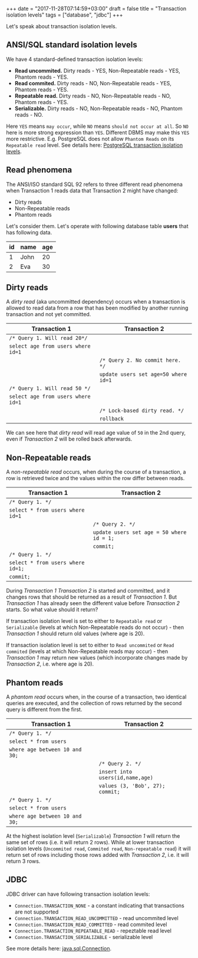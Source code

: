 +++
date = "2017-11-28T07:14:59+03:00"
draft = false
title = "Transaction isolation levels"
tags = ["database", "jdbc"]
+++

Let's speak about transaction isolation levels. 

## ANSI/SQL standard isolation levels

We have 4 standard-defined transaction isolation levels:

* **Read uncommited.** Dirty reads - YES, Non-Repeatable reads - YES, Phantom reads - YES.
* **Read commited.** Dirty reads - NO, Non-Repeatable reads - YES, Phantom reads - YES.
* **Repeatable read.** Dirty reads - NO, Non-Repeatable reads - NO, Phantom reads - YES.
* **Serializable.** Dirty reads - NO, Non-Repeatable reads - NO, Phantom reads - NO.

Here `YES` means `may occur`, while `NO` means `should not occur at all`. So `NO` here is more strong expression than `YES`. 
Different DBMS may make this `YES` more restrictive. E.g. PostgreSQL does not allow `Phantom Reads` on its `Repeatable read` level. 
See details here: [PostgreSQL transaction isolation levels](/post/postgresql_transaction_isolation_levels/).

## Read phenomena

The ANSI/ISO standard SQL 92 refers to three different read phenomena when Transaction 1 reads data 
that Transaction 2 might have changed:

* Dirty reads
* Non-Repeatable reads
* Phantom reads

Let's consider them. Let's operate with following database table **users** that has following data.

| id | name | age |
|----|------|-----|
| 1  | John | 20  |
| 2  | Eva  | 30  |


## Dirty reads

A *dirty read* (aka uncommitted dependency) occurs when a transaction is allowed to read data from a row 
that has been modified by another running transaction and not yet committed.

|Transaction 1                           |Transaction 2                                       |
|----------------------------------------|----------------------------------------------------|
| `/* Query 1. Will read 20*/`           |                                                    |
| `select age from users where id=1`     |                                                    |
|                                        | `/* Query 2. No commit here. */`                   |
|                                        | `update users set age=50 where id=1`               |
| `/* Query 1. Will read 50 */`          |                                                    |
| `select age from users where id=1`     |                                                    |
|                                        | `/* Lock-based dirty read. */`                     |
|                                        | `rollback`

We can see here that *dirty read* will read age value of `50` in the 2nd query, even if *Transaction 2* will be rolled back afterwards. 
 
## Non-Repeatable reads

A *non-repeatable read* occurs, when during the course of a transaction, 
a row is retrieved twice and the values within the row differ between reads.

|Transaction 1                           |Transaction 2                                       |
|----------------------------------------|----------------------------------------------------|
| `/* Query 1. */`                       |                                                    |
| `select * from users where id=1`       |                                                    |
|                                        | `/* Query 2. */`                                   |
|                                        | `update users set age = 50 where id = 1;`          |
|                                        | `commit;`                                          |
| `/* Query 1. */`                       |                                                    |
| `select * from users where id=1;`      |                                                    |
| `commit;`                              |                                                    |

During *Transaction 1* *Transaction 2* is started and committed, and it changes rows that should be returned as a result 
of *Transaction 1*. But *Transaction 1* has already seen the different value before *Transaction 2* starts. 
So what value should it return? 

If transaction isolation level is set to either to `Repeatable read` or `Serializable` (levels at which Non-Repeatable reads
do not occur) - then *Transaction 1* should return old values (where age is 20). 

If transaction isolation level is set to either to `Read uncommited` or `Read commited` (levels at which Non-Repeatable reads
may occur) - then *Transaction 1* may return new values (which incorporate changes made by *Transaction 2*, i.e. where age is 20). 

## Phantom reads

A *phantom read* occurs when, in the course of a transaction, two identical queries are executed, 
and the collection of rows returned by the second query is different from the first.

|Transaction 1                        |Transaction 2                              |
|-------------------------------------|-------------------------------------------|
| `/* Query 1. */`                    |                                           |
| `select * from users `              |                                           |
| `where age between 10 and 30;`      |                                           |
|                                     | `/* Query 2. */`                          |
|                                     | `insert into users(id,name,age)`          |
|                                     | `values (3, 'Bob', 27); commit;`          |
| `/* Query 1. */`                    |                                           |
| `select * from users `              |                                           |
| `where age between 10 and 30;`      |                                           |

At the highest isolation level (`Serializable`) *Transaction 1* will return the same set of rows 
(i.e. it will return 2 rows). While at lower transaction isolation levels (`Uncommited read`, `Commited read`, `Non-repeatable read`)
it will return set of rows including those rows added with *Transaction 2*, i.e. it will return 3 rows. 

## JDBC 

JDBC driver can have following transaction isolation levels: 

* `Connection.TRANSACTION_NONE` - a constant indicating that transactions are not supported
* `Connection.TRANSACTION_READ_UNCOMMITTED` - read uncommited level
* `Connection.TRANSACTION_READ_COMMITTED` - read commited level
* `Connection.TRANSACTION_REPEATABLE_READ` - repeztable read level 
* `Connection.TRANSACTION_SERIALIZABLE` - serializable level

See more details here: [java.sql.Connection](https://docs.oracle.com/javase/8/docs/api/java/sql/Connection.html).